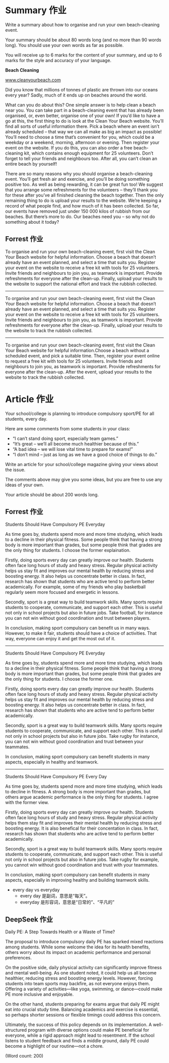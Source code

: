 # Summary 作业
Write a summary about how to organise and run your own beach-cleaning event.

Your summary should be about 80 words long (and no more than 90 words long). You should use your own words as far as possible.

You will receive up to 6 marks for the content of your summary, and up to 6 marks for the style and accuracy of your language.

**Beach Cleaning**

www.cleanyourbeach.com

Did you know that millions of tonnes of plastic are thrown into our oceans every year? Sadly, much of it ends up on beaches around the world.

What can you do about this? One simple answer is to help clean a beach near you. You can take part in a beach-cleaning event that has already been organised, or, even better, organise one of your own! If you’d like to have a go at this, the first thing to do is look at the Clean Your Beach website. You’ll find all sorts of useful information there. Pick a beach where an event isn’t already scheduled – that way we can all make as big an impact as possible! You’ll need to choose a time that’s convenient for you, which could be a weekday or a weekend, morning, afternoon or evening. Then register your event on the website. If you do this, you can also order a free beach-cleaning kit, which contains enough equipment for 25 volunteers. Don’t forget to tell your friends and neighbours too. After all, you can’t clean an entire beach by yourself!

There are so many reasons why you should organise a beach-cleaning event. You’ll get fresh air and exercise, and you’ll be doing something positive too. As well as being rewarding, it can be great fun too! We suggest that you arrange some refreshments for the volunteers – they’ll thank you for these after you’ve all finished cleaning the beach together. Then the only remaining thing to do is upload your results to the website. We’re keeping a record of what people find, and how much of it has been collected. So far, our events have removed just under 150 000 kilos of rubbish from our beaches. But there’s more to do. Our beaches need you – so why not do something about it today?

## Forrest 作业
To organise and run your own beach-cleaning event, first visit the Clean Your Beach website for helpful information. Choose a beach that doesn’t already have an event planned, and select a time that suits you. Register your event on the website to receive a free kit with tools for 25 volunteers. Invite friends and neighbours to join you, as teamwork is important. Provide refreshments for everyone after the clean-up. Finally, upload your results to the website to support the national effort and track the rubbish collected.

-----------------
To organise and run your own beach-cleaning event, first visit the Clean Your Beach website for helpful information. Choose a beach that doesn’t already have an event planned, and select a time that suits you. Register your event on the website to receive a free kit with tools for 25 volunteers. Invite friends and neighbours to join you, as teamwork is important. Provide refreshments for everyone after the clean-up. Finally, upload your results to the website to track the rubbish collected.

-----------------
To organise and run your own beach-cleaning event, first visit the Clean Your Beach website for helpful information.Choose a beach without a scheduled event, and pick a suitable time. Then, register your event online to request a free kit with tools for 25 volunteers. Invite friends and neighbours to join you, as teamwork is important. Provide refreshments for everyone after the clean-up. After the event, upload your results to the website to track the rubbish collected.

# Article 作业
Your school/college is planning to introduce compulsory sport/PE for all students, every day.

Here are some comments from some students in your class:
- “I can’t stand doing sport, especially team games.”
- “It’s great – we’ll all become much healthier because of this.”
- “A bad idea – we will lose vital time to prepare for exams!”
- “I don’t mind – just as long as we have a good choice of things to do.”

Write an article for your school/college magazine giving your views about the issue.

The comments above may give you some ideas, but you are free to use any ideas of your own.

Your article should be about 200 words long.

## Forrest 作业
Students Should Have Compulsory PE Everyday

As time goes by, students spend more and more time studying, which leads to a decline in their physical fitness. Some people think that having a strong body is more important than grades, but some people think that grades are the only thing for students. I choose the former explaination.

Firstly, doing sports every day can greatly improve our health. Students often face long hours of study and heavy stress. Regular physical activity helps us stay fit and improves our mental health by reducing stress and boosting energy. It also helps us concentrate better in class. In fact, research has shown that students who are active tend to perform better academically. For example, some of my friends who play basketball regularly seem more focused and energetic in lessons.

Secondly, sport is a great way to build teamwork skills. Many sports require students to cooperate, communicate, and support each other. This is useful not only in school projects but also in future jobs. Take football, for instance you can not win without good coordination and trust between players.

In conclusion, making sport compulsory can benefit us in many ways. However, to make it fair, students should have a choice of activities. That way, everyone can enjoy it and get the most out of it.

-----------------
Students Should Have Compulsory PE Everyday

As time goes by, students spend more and more time studying, which leads to a decline in their physical fitness. Some people think that having a strong body is more important than grades, but some people think that grades are the only thing for students. I choose the former one.

Firstly, doing sports every day can greatly improve our health. Students often face long hours of study and heavy stress. Regular physical activity helps us stay fit and improves our mental health by reducing stress and boosting energy. It also helps us concentrate better in class. In fact, research has shown that students who are active tend to perform better academically. 

Secondly, sport is a great way to build teamwork skills. Many sports require students to cooperate, communicate, and support each other. This is useful not only in school projects but also in future jobs. Take rugby for instance, you can not win without good coordination and trust between your teammates.

In conclusion, making sport compulsory can benefit students in many aspects, especially in healthy and teamwork.

-----------------
Students Should Have Compulsory PE Every Day

As time goes by, students spend more and more time studying, which leads to decline in fitness. A strong body is more important than grades, but others argue academic performance is the only thing for students. I agree with the former view.

Firstly, doing sports every day can greatly improve our health. Students often face long hours of study and heavy stress. Regular physical activity helps them stay fit and improves their mental health by reducing stress and boosting energy. It is also benefical for their concentation in class. In fact, research has shown that students who are active tend to perform better academically. 

Secondly, sport is a great way to build teamwork skills. Many sports require students to cooperate, communicate, and support each other. This is useful not only in school projects but also in future jobs. Take rugby for example, you cannot win without good coordination and trust with your teammates.

In conclusion, making sport compulsory can benefit students in many aspects, especially in improving healthy and building teamwork skills.

- every day vs everyday
  - every day 是副词，意思是“每天”。
  - everyday 是形容词，意思是“日常的”、“平凡的”

## DeepSeek 作业
Daily PE: A Step Towards Health or a Waste of Time?

The proposal to introduce compulsory daily PE has sparked mixed reactions among students. While some welcome the idea for its health benefits, others worry about its impact on academic performance and personal preferences.

On the positive side, daily physical activity can significantly improve fitness and mental well-being. As one student noted, it could help us all become healthier, reducing stress and boosting energy levels. However, forcing students into team sports may backfire, as not everyone enjoys them. Offering a variety of activities—like yoga, swimming, or dance—could make PE more inclusive and enjoyable.

On the other hand, students preparing for exams argue that daily PE might eat into crucial study time. Balancing academics and exercise is essential, so perhaps shorter sessions or flexible timings could address this concern.

Ultimately, the success of this policy depends on its implementation. A well-structured program with diverse options could make PE beneficial for everyone, while a rigid approach might lead to resentment. If the school listens to student feedback and finds a middle ground, daily PE could become a highlight of our routine—not a chore.

(Word count: 200)
